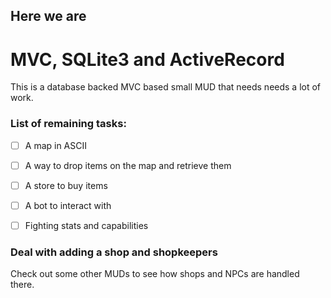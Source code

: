 ## Here we are
# MVC, SQLite3 and ActiveRecord

This is a database backed MVC based small MUD that needs needs a lot of work.

### List of remaining tasks:

* [ ] A map in ASCII
* [ ] A way to drop items on the map and retrieve them
* [ ] A store to buy items
* [ ] A bot to interact with
* [ ] Fighting stats and capabilities


### Deal with adding a shop and shopkeepers

Check out some other MUDs to see how shops and NPCs are handled there.
